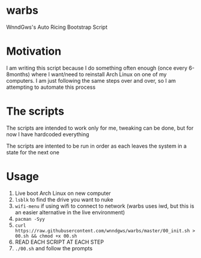# warbs
WnndGws's Auto Ricing Bootstrap Script

# Motivation
I am writing this script because I do something often enough (once every 6-8months) where I want/need to reinstall Arch Linux on one of my computers. I am just following the same steps over and over, so I am attempting to automate this process

# The scripts
The scripts are intended to work only for me, tweaking can be done, but for now I have hardcoded everything

The scripts are intented to be run in order as each leaves the system in a state for the next one

# Usage
1) Live boot Arch Linux on new computer
2) `lsblk` to find the drive you want to nuke
3) `wifi-menu` if using wifi to connect to network (warbs uses iwd, but this is an easier alternative in the live environment)
4) `pacman -Syy`
5) `curl https://raw.githubusercontent.com/wnndgws/warbs/master/00_init.sh > 00.sh && chmod +x 00.sh`
6) READ EACH SCRIPT AT EACH STEP
7) `./00.sh` and follow the prompts
